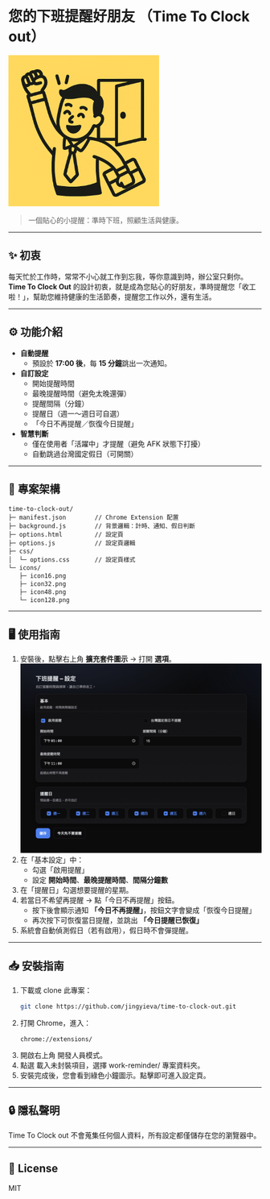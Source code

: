 # 您的下班提醒好朋友 （Time To Clock out）

<img src="./icons/icon128.png" width="300" height="300">

> 一個貼心的小提醒：準時下班，照顧生活與健康。

---

## ✨ 初衷
每天忙於工作時，常常不小心就工作到忘我，等你意識到時，辦公室只剩你。  
**Time To Clock Out** 的設計初衷，就是成為您貼心的好朋友，準時提醒您「收工啦！」，幫助您維持健康的生活節奏，提醒您工作以外，還有生活。

---

## ⚙️ 功能介紹
- **自動提醒**  
  - 預設於 **17:00 後**，每 **15 分鐘**跳出一次通知。
- **自訂設定**  
  - 開始提醒時間  
  - 最晚提醒時間（避免太晚還彈）  
  - 提醒間隔（分鐘）  
  - 提醒日（週一～週日可自選）  
  - 「今日不再提醒／恢復今日提醒」  
- **智慧判斷**  
  - 僅在使用者「活躍中」才提醒（避免 AFK 狀態下打擾）  
  - 自動跳過台灣國定假日（可開關）  

---

## 📂 專案架構
```arduino
time-to-clock-out/
├─ manifest.json        // Chrome Extension 配置
├─ background.js        // 背景邏輯：計時、通知、假日判斷
├─ options.html         // 設定頁
├─ options.js           // 設定頁邏輯
├─ css/
│  └─ options.css       // 設定頁樣式
└─ icons/
   ├─ icon16.png
   ├─ icon32.png
   ├─ icon48.png
   └─ icon128.png
```

---

## 🖥️ 使用指南
1. 安裝後，點擊右上角 **擴充套件圖示** → 打開 **選項**。
    ![Options Screenshot Placeholder](./docs/options-page-dark.png)
2. 在「基本設定」中：
   - 勾選「啟用提醒」
   - 設定 **開始時間**、**最晚提醒時間**、**間隔分鐘數**
3. 在「提醒日」勾選想要提醒的星期。
4. 若當日不希望再提醒 → 點「今日不再提醒」按鈕。  
   - 按下後會顯示通知 **「今日不再提醒」**，按鈕文字會變成「恢復今日提醒」  
   - 再次按下可恢復當日提醒，並跳出 **「今日提醒已恢復」**
5. 系統會自動偵測假日（若有啟用），假日時不會彈提醒。

---

## 📥 安裝指南
1. 下載或 clone 此專案：
   ```bash
   git clone https://github.com/jingyieva/time-to-clock-out.git
2. 打開 Chrome，進入：
    ```
    chrome://extensions/
    ```
3. 開啟右上角 開發人員模式。
4. 點選 載入未封裝項目，選擇 work-reminder/ 專案資料夾。
5. 安裝完成後，您會看到綠色小鐘圖示。點擊即可進入設定頁。

---

## 🔒 隱私聲明

Time To Clock out 不會蒐集任何個人資料，所有設定都僅儲存在您的瀏覽器中。

---

## 📌 License

MIT
